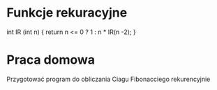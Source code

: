 # Funkcje rekuracyjne

int IR (int n)
{
	return n <= 0 ? 1 : n * IR(n -2);
}

# Praca domowa
Przygotować program do obliczania Ciagu Fibonacciego rekurencyjnie
